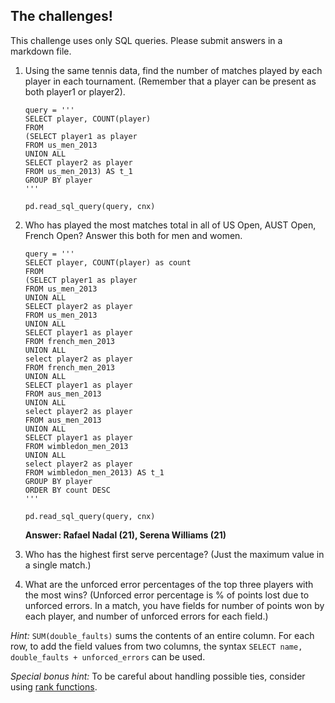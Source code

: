 ## The challenges!

This challenge uses only SQL queries. Please submit answers in a markdown file.

1. Using the same tennis data, find the number of matches played by
   each player in each tournament. (Remember that a player can be
   present as both player1 or player2).

   ```
   query = '''
   SELECT player, COUNT(player)
   FROM
   (SELECT player1 as player
   FROM us_men_2013
   UNION ALL
   SELECT player2 as player
   FROM us_men_2013) AS t_1
   GROUP BY player
   '''
   
   pd.read_sql_query(query, cnx)
   ```

2. Who has played the most matches total in all of US Open, AUST Open, 
   French Open? Answer this both for men and women.

   ```
   query = '''
   SELECT player, COUNT(player) as count
   FROM
   (SELECT player1 as player
   FROM us_men_2013
   UNION ALL
   SELECT player2 as player
   FROM us_men_2013
   UNION ALL
   SELECT player1 as player
   FROM french_men_2013
   UNION ALL
   select player2 as player
   FROM french_men_2013
   UNION ALL
   SELECT player1 as player
   FROM aus_men_2013
   UNION ALL
   select player2 as player
   FROM aus_men_2013
   UNION ALL
   SELECT player1 as player
   FROM wimbledon_men_2013
   UNION ALL
   select player2 as player
   FROM wimbledon_men_2013) AS t_1
   GROUP BY player
   ORDER BY count DESC
   '''
   
   pd.read_sql_query(query, cnx)
   ```

   **Answer: Rafael Nadal (21), Serena Williams (21)**

3. Who has the highest first serve percentage? (Just the maximum value
   in a single match.)

4. What are the unforced error percentages of the top three players
   with the most wins? (Unforced error percentage is % of points lost
   due to unforced errors. In a match, you have fields for number of
   points won by each player, and number of unforced errors for each
   field.)

*Hint:* `SUM(double_faults)` sums the contents of an entire column. For each row, to add the field values from two columns, the syntax `SELECT name, double_faults + unforced_errors` can be used.

*Special bonus hint:* To be careful about handling possible ties, consider using [rank functions](http://www.sql-tutorial.ru/en/book_rank_dense_rank_functions.html).